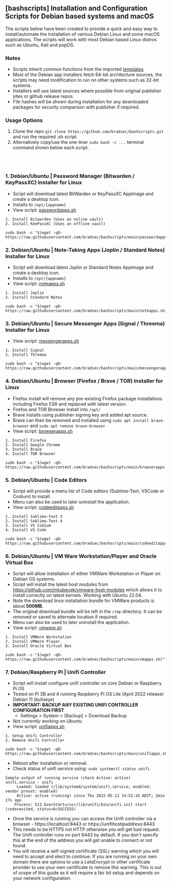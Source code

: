 ## [bashscripts] Installation and Configuration Scripts for Debian based systems and macOS
The scripts below have been created to provide a quick and easy way to install/automate the installation of various Debian Linux and some macOS applications. The scripts will work with most Debian based Linux distros such as Ubuntu, Kali and popOS.

### Notes
* Scripts inherit common functions from the imported <a href="https://github.com/bradsec/bashscripts/tree/main/templates" target="_blank">templates</a>.  
* Most of the Debian app installers fetch 64-bit architecture sources, the scripts may need modification to run on other systems such as 32-bit systems.
* Installers will use latest sources where possible from original publisher sites or github release repos.  
* File hashes will be shown during installation for any downloaded packages for security comparison with publisher if required.

### Usage Options
1. Clone the repo `git clone https://github.com/bradsec/bashscripts.git` and run the required .sh script.
2. Alternatively copy/use the one-liner `sudo bash -c ...` terminal command shown below each script.

<br/><br/>

### 1. Debian/Ubuntu | Password Manager (Bitwarden / KeyPassXC) Installer for Linux
* Script will download latest BitWarden or KeyPassXC AppImage and create a desktop icon.  
* Installs to `/opt/{appname}`
* View script: <a href="https://github.com/bradsec/bashscripts/tree/main/passwordapps.sh" target="_blank">passwordapps.sh</a>
```terminal
1. Install Bitwarden (Uses an online vault)
2. Install KeePassXC (Uses an offline vault)
```
```terminal
sudo bash -c "$(wget -qO- https://raw.githubusercontent.com/bradsec/bashscripts/main/passwordapps.sh)"
```

### 2. Debian/Ubuntu | Note-Taking Apps (Joplin / Standard Notes) Installer for Linux
* Script will download latest Joplin or Standard Notes AppImage and create a desktop icon.  
* Installs to `/opt/{appname}`
* View script: <a href="https://github.com/bradsec/bashscripts/tree/main/noteapps.sh" target="_blank">noteapps.sh</a>
```terminal
1. Install Joplin
2. Install Standard Notes
```
```terminal
sudo bash -c "$(wget -qO- https://raw.githubusercontent.com/bradsec/bashscripts/main/noteapps.sh)"
```

### 3. Debian/Ubuntu | Secure Messenger Apps (Signal / Threema) Installer for Linux
* View script: <a href="https://github.com/bradsec/bashscripts/tree/main/messengerapps.sh" target="_blank">messengerapps.sh</a>
```terminal
1. Install Signal
2. Install Threema
```
```terminal
sudo bash -c "$(wget -qO- https://raw.githubusercontent.com/bradsec/bashscripts/main/messengerapps.sh)"
```

### 4. Debian/Ubuntu | Browser (Firefox / Brave / TOR) Installer for Linux
* Firefox install will remove any pre-existing Firefox package installations including Firefox ESR and replaced with latest version.  
* Firefox and TOR Browser install into `/opt/`
* Brave installs using publisher signing key and added apt source.
* Brave can then be removed and installed using `sudo apt install brave-browser` and `sudo apt remove brave-browser`  
* View script: <a href="https://github.com/bradsec/bashscripts/tree/main/browserapps.sh" target="_blank">browserapps.sh</a>
```terminal
1. Install Firefox
2. Install Google Chrome
3. Install Brave
4. Install TOR Browser
```
```terminal
sudo bash -c "$(wget -qO- https://raw.githubusercontent.com/bradsec/bashscripts/main/browserapps.sh)"
```

### 5. Debian/Ubuntu | Code Editors
* Script will provide a menu list of Code editors (Sublime-Text, VSCode or Codium) to install.
* Menu can also be used to later uninstall the application.  
* View script: <a href="https://github.com/bradsec/bashscripts/tree/main/codeeditapps.sh" target="_blank">codeeditapps.sh</a>
```terminal
1. Install Sublime-Text 3
2. Install Sublime-Text 4
3. Install VS Codium
4. Install VS Code
```
```terminal
sudo bash -c "$(wget -qO- https://raw.githubusercontent.com/bradsec/bashscripts/main/codeeditapps.sh)"
```

### 6. Debian/Ubuntu | VM Ware Workstation/Player and Oracle Virtual Box
* Script will allow installation of either VMWare Workstation or Player on Debian OS systems.
* Script will install the latest host modules from https://github.com/mkubecek/vmware-host-modules which allows it to install correctly on latest kernels. Working with Ubuntu 22.04.
* Note the download linux installation bundle for VMWare products is about **500MB**.  
* The original download bundle will be left in the `/tmp` directory. It can be removed or saved to alternate location if required.
* Menu can also be used to later uninstall the application. 
* View script: <a href="https://github.com/bradsec/bashscripts/tree/main/vmapps.sh" target="_blank">vmware.sh</a>
```terminal
1. Install VMWare Workstation
2. Install VMWare Player
3. Install Oracle Virtual Box
```
```terminal
sudo bash -c "$(wget -qO- https://raw.githubusercontent.com/bradsec/bashscripts/main/vmapps.sh)"
```

### 7. Debian/Raspberry Pi | Unifi Controller
* Script will install configure unifi controller on core Debian or Raspberry Pi OS
* Tested on Pi 3B and 4 running Raspberry Pi OS Lite (April 2022 release) Debian 11 (bullseye)
* **IMPORTANT: BACKUP ANY EXISTING UNIFI CONTROLLER CONFIGURATION FIRST**
  * Settings > System > [Backup] > Download Backup
* *Not currently working on Ubuntu*
* View script: <a href="https://github.com/bradsec/bashscripts/tree/main/unifiapps.sh" target="_blank">unifiapps.sh</a>
```terminal
1. Setup Unifi Controller
2. Remove Unifi Controller
```
```terminal
sudo bash -c "$(wget -qO- https://raw.githubusercontent.com/bradsec/bashscripts/main/unifiapps.sh)"
```

* Reboot after installation or removal.  
* Check status of unifi service using: `sudo systemctl status unifi`  
```terminal
Sample output of running service (check Active: active)
unifi.service - unifi
     Loaded: loaded (/lib/systemd/system/unifi.service; enabled; vendor preset: enabled)
     Active: active (running) since Thu 2022-05-12 14:52:18 AEST; 2min 17s ago
    Process: 511 ExecStart=/usr/lib/unifi/bin/unifi.init start (code=exited, status=0/SUCCESS)
```
* Once the service is running you can access the Unifi controller via a browser - https://localhost:8443 or https://unifihostipaddress:8443
* This needs to be HTTPS not HTTP otherwise you will get bad request. The Unifi controller runs on port 8443 by default. If you don't specify this at the end of the address you will get unable to connect or not found. 
* You will receive a self-signed certificate (SSL) warning which you will need to accept and elect to continue. If you are running on your own domain there are options to use a LetsEncrypt or other certificate provider to use your own certificate to remove this warning. This is out of scope of this guide as it will require a fair bit setup and depends on your network configuration.  
